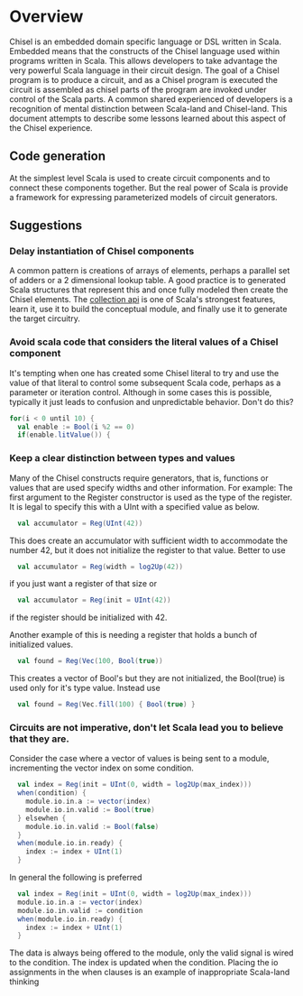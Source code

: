 # Overview
Chisel is an embedded domain specific language or DSL written in Scala. Embedded means that the constructs of the Chisel language used within programs written in Scala. This allows developers to take advantage the very powerful Scala language in their circuit design. The goal of a Chisel program is to produce a circuit, and as a Chisel program is executed the circuit is assembled as chisel parts of the program are invoked under control of the Scala parts. A common shared experienced of developers is a recognition of mental distinction between Scala-land and Chisel-land. This document attempts to describe some lessons learned about this aspect of the Chisel experience.

## Code generation
At the simplest level Scala is used to create circuit components and to connect these components together. But the real power of Scala is provide a framework for expressing parameterized models of circuit generators. 

## Suggestions
### Delay instantiation of Chisel components 
A common pattern is creations of arrays of elements, perhaps a parallel set of adders or a 2 dimensional lookup table.  A good practice is to generated Scala structures that represent this and once fully modeled then create the Chisel elements.  The [collection api](http://docs.scala-lang.org/overviews/collections/overview.html) is one of Scala's strongest features, learn it, use it to build the conceptual module, and finally use it to generate the target circuitry.
### Avoid scala code that considers the literal values of a Chisel component
It's tempting when one has created some Chisel literal to try and use the value of that literal to control some subsequent Scala code, perhaps as a parameter or iteration control.  Although in some cases this is possible, typically it just leads to confusion and unpredictable behavior.  Don't do this?
```scala
for(i < 0 until 10) {
  val enable := Bool(i %2 == 0)
  if(enable.litValue()) {
```

### Keep a clear distinction between types and values
Many of the Chisel constructs require generators, that is, functions or values that are used specify widths and other information. For example: The first argument to the Register constructor is used as the type of the register. It is legal to specify this with a UInt with a specified value as below.
```scala
  val accumulator = Reg(UInt(42))
```
This does create an accumulator with sufficient width to accommodate the number 42, but it does not initialize the register to that value.  Better to use
```scala
  val accumulator = Reg(width = log2Up(42))
```
if you just want a register of that size or 
```scala
  val accumulator = Reg(init = UInt(42))
```
if the register should be initialized with 42.

Another example of this is needing a register that holds a bunch of initialized values.
```scala
  val found = Reg(Vec(100, Bool(true))
```
This creates a vector of Bool's but they are not initialized, the Bool(true) is used only for it's type value.
Instead use
```scala
  val found = Reg(Vec.fill(100) { Bool(true) }
```

### Circuits are not imperative, don't let Scala lead you to believe that they are.
Consider the case where a vector of values is being sent to a module, incrementing the vector index on some condition.
```scala 
  val index = Reg(init = UInt(0, width = log2Up(max_index)))
  when(condition) {
    module.io.in.a := vector(index)
    module.io.in.valid := Bool(true)
  } elsewhen {
    module.io.in.valid := Bool(false)
  }
  when(module.io.in.ready) {
    index := index + UInt(1)
  }
```
In general the following is preferred
```scala
  val index = Reg(init = UInt(0, width = log2Up(max_index)))
  module.io.in.a := vector(index)
  module.io.in.valid := condition
  when(module.io.in.ready) {
    index := index + UInt(1)
  }
```
The data is always being offered to the module, only the valid signal is wired to the condition.  The index is updated when the condition.  Placing the io assignments in the when clauses is an example of inappropriate Scala-land thinking